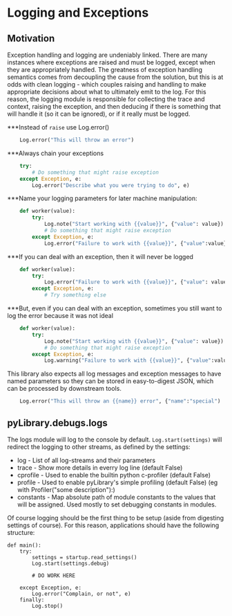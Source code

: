 
Logging and Exceptions
======================


Motivation
----------

Exception handling and logging are undeniably linked.  There are many instances
where exceptions are raised and must be logged, except when they are
appropriately handled.  The greatness of exception handling semantics comes from
decoupling the cause from the solution, but this is at odds with clean logging -
which couples raising and handling to make appropriate decisions about what to
ultimately emit to the log.  For this reason, the logging module is responsible
for collecting the trace and context, raising the exception, and then deducing
if there is something that will handle it (so it can be ignored), or if it
really must be logged.

***Instead of `raise` use Log.error()

```python
    Log.error("This will throw an error")
```

***Always chain your exceptions

```python
    try:
        # Do something that might raise exception
    except Exception, e:
        Log.error("Describe what you were trying to do", e)
```

***Name your logging parameters for later machine manipulation:

```python
    def worker(value):
        try:
            Log.note("Start working with {{value}}", {"value": value})
            # Do something that might raise exception
        except Exception, e:
            Log.error("Failure to work with {{value}}", {"value":value}, e)
```

***If you can deal with an exception, then it will never be logged

```python
    def worker(value):
        try:
            Log.error("Failure to work with {{value}}", {"value": value})
        except Exception, e:
            # Try something else
```


***But, even if you can deal with an exception, sometimes you still want to log the error because it was not ideal

```python
    def worker(value):
        try:
            Log.note("Start working with {{value}}", {"value": value})
            # Do something that might raise exception
        except Exception, e:
            Log.warning("Failure to work with {{value}}", {"value":value}, e)
```


This library also expects all log messages and exception messages to have named
parameters so they can be stored in easy-to-digest JSON, which can be processed
by downstream tools.

```python
    Log.error("This will throw an {{name}} error", {"name":"special")
```









pyLibrary.debugs.logs
---------------------

The logs module will log to the console by default.  ```Log.start(settings)```
will redirect the logging to other streams, as defined by the settings:

 *  log - List of all log-streams and their parameters
 *  trace - Show more details in everry log line (default False)
 *  cprofile - Used to enable the builtin python c-profiler (default False)
 *  profile - Used to enable pyLibrary's simple profiling (default False)
    (eg with Profiler("some description"):)
 *  constants - Map absolute path of module constants to the values that will
    be assigned.  Used mostly to set debugging constants in modules.

Of course logging should be the first thing to be setup (aside from digesting
settings of course).  For this reason, applications should have the following
structure:

    def main():
        try:
            settings = startup.read_settings()
            Log.start(settings.debug)

            # DO WORK HERE

        except Exception, e:
            Log.error("Complain, or not", e)
        finally:
            Log.stop()

